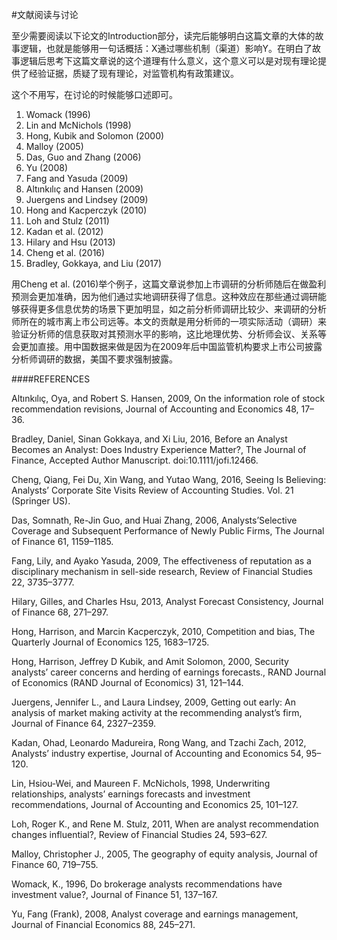 #文献阅读与讨论

至少需要阅读以下论文的Introduction部分，读完后能够明白这篇文章的大体的故事逻辑，也就是能够用一句话概括：X通过哪些机制（渠道）影响Y。在明白了故事逻辑后思考下这篇文章说的这个道理有什么意义，这个意义可以是对现有理论提供了经验证据，质疑了现有理论，对监管机构有政策建议。

这个不用写，在讨论的时候能够口述即可。

1. Womack (1996)
2. Lin and McNichols (1998)
3. Hong, Kubik and Solomon (2000)
4. Malloy (2005)
5. Das, Guo and Zhang (2006) 
6. Yu (2008)
7. Fang and Yasuda (2009)
8. Altınkılıç and Hansen (2009) 
9. Juergens and Lindsey (2009)
10. Hong and Kacperczyk (2010) 
11. Loh and Stulz (2011)
12. Kadan et al. (2012)
13. Hilary and Hsu (2013) 
14. Cheng et al. (2016)
15. Bradley, Gokkaya, and Liu (2017)

用Cheng et al. (2016)举个例子，这篇文章说参加上市调研的分析师随后在做盈利预测会更加准确，因为他们通过实地调研获得了信息。这种效应在那些通过调研能够获得更多信息优势的场景下更加明显，如之前分析师调研比较少、来调研的分析师所在的城市离上市公司远等。本文的贡献是用分析师的一项实际活动（调研）来验证分析师的信息获取对其预测水平的影响，这比地理优势、分析师会议、关系等会更加直接。用中国数据来做是因为在2009年后中国监管机构要求上市公司披露分析师调研的数据，美国不要求强制披露。


####REFERENCES


Altınkılıç, Oya, and Robert S. Hansen, 2009, On the information role of stock recommendation revisions, Journal of Accounting and Economics 48, 17–36.

Bradley, Daniel, Sinan Gokkaya, and Xi Liu, 2016, Before an Analyst Becomes an Analyst: Does Industry Experience Matter?, The Journal of Finance, Accepted Author Manuscript. doi:10.1111/jofi.12466.

Cheng, Qiang, Fei Du, Xin Wang, and Yutao Wang, 2016, Seeing Is Believing: Analysts’ Corporate Site Visits Review of Accounting Studies. Vol. 21 (Springer US).

Das, Somnath, Re-Jin Guo, and Huai Zhang, 2006, Analysts’Selective Coverage and Subsequent Performance of Newly Public Firms, The Journal of Finance 61, 1159–1185.

Fang, Lily, and Ayako Yasuda, 2009, The effectiveness of reputation as a disciplinary mechanism in sell-side research, Review of Financial Studies 22, 3735–3777.

Hilary, Gilles, and Charles Hsu, 2013, Analyst Forecast Consistency, Journal of Finance 68, 271–297.

Hong, Harrison, and Marcin Kacperczyk, 2010, Competition and bias, The Quarterly Journal of Economics 125, 1683–1725.

Hong, Harrison, Jeffrey D Kubik, and Amit Solomon, 2000, Security analysts’ career concerns and herding of earnings forecasts., RAND Journal of Economics (RAND Journal of Economics) 31, 121–144.

Juergens, Jennifer L., and Laura Lindsey, 2009, Getting out early: An analysis of market making activity at the recommending analyst’s firm, Journal of Finance 64, 2327–2359.

Kadan, Ohad, Leonardo Madureira, Rong Wang, and Tzachi Zach, 2012, Analysts’ industry expertise, Journal of Accounting and Economics 54, 95–120.

Lin, Hsiou-Wei, and Maureen F. McNichols, 1998, Underwriting relationships, analysts’ earnings forecasts and investment recommendations, Journal of Accounting and Economics 25, 101–127.

Loh, Roger K., and Rene M. Stulz, 2011, When are analyst recommendation changes influential?, Review of Financial Studies 24, 593–627.

Malloy, Christopher J., 2005, The geography of equity analysis, Journal of Finance 60, 719–755.

Womack, K., 1996, Do brokerage analysts recommendations have investment value?, Journal of Finance 51, 137–167.

Yu, Fang (Frank), 2008, Analyst coverage and earnings management, Journal of Financial Economics 88, 245–271.

